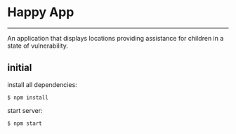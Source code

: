 # Happy App
---

An application that displays locations providing assistance for children in a state of vulnerability.

## initial
install all dependencies:

    $ npm install

start server:

    $ npm start